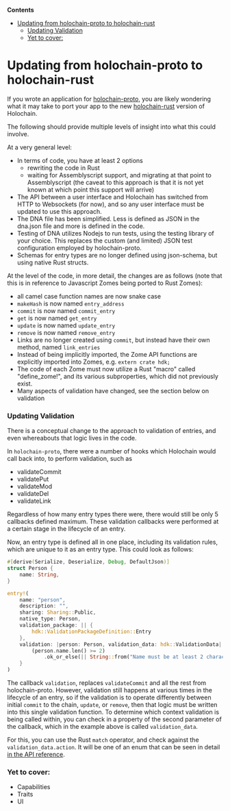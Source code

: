 <!-- START doctoc generated TOC please keep comment here to allow auto update -->
<!-- DON'T EDIT THIS SECTION, INSTEAD RE-RUN doctoc TO UPDATE -->
**Contents**

- [Updating from holochain-proto to holochain-rust](#updating-from-holochain-proto-to-holochain-rust)
    - [Updating Validation](#updating-validation)
    - [Yet to cover:](#yet-to-cover)

<!-- END doctoc generated TOC please keep comment here to allow auto update -->

# Updating from holochain-proto to holochain-rust

If you wrote an application for [holochain-proto](https://github.com/holochain/holochain-proto), you are likely wondering what it may take to port your app to the new [holochain-rust](https://github.com/holochain/holochain-proto) version of Holochain.

The following should provide multiple levels of insight into what this could involve.

At a very general level:
- In terms of code, you have at least 2 options
    - rewriting the code in Rust
    - waiting for Assemblyscript support, and migrating at that point to Assemblyscript (the caveat to this approach is that it is not yet known at which point this support will arrive)
- The API between a user interface and Holochain has switched from HTTP to Websockets (for now), and so any user interface must be updated to use this approach.
- The DNA file has been simplified. Less is defined as JSON in the dna.json file and more is defined in the code.
- Testing of DNA utilizes Nodejs to run tests, using the testing library of your choice. This replaces the custom (and limited) JSON test configuration employed by holochain-proto.
- Schemas for entry types are no longer defined using json-schema, but using native Rust structs.

At the level of the code, in more detail, the changes are as follows (note that this is in reference to Javascript Zomes being ported to Rust Zomes):
- all camel case function names are now snake case
- `makeHash` is now named `entry_address`
- `commit` is now named `commit_entry`
- `get` is now named `get_entry`
- `update` is now named `update_entry`
- `remove` is now named `remove_entry`
- Links are no longer created using `commit`, but instead have their own method, named `link_entries`
- Instead of being implicitly imported, the Zome API functions are explicitly imported into Zomes, e.g.
`extern crate hdk;`
- The code of each Zome must now utilize a Rust "macro" called "define_zome!", and its various subproperties, which did not previously exist.
- Many aspects of validation have changed, see the section below on validation

### Updating Validation
There is a conceptual change to the approach to validation of entries, and even whereabouts that logic lives in the code.

In `holochain-proto`, there were a number of hooks which Holochain would call back into, to perform validation, such as
- validateCommit
- validatePut
- validateMod
- validateDel
- validateLink

Regardless of how many entry types there were, there would still be only 5 callbacks defined maximum. These validation callbacks were performed at a certain stage in the lifecycle of an entry.

Now, an entry type is defined all in one place, including its validation rules, which are unique to it as an entry type.
This could look as follows:
```rust
#[derive(Serialize, Deserialize, Debug, DefaultJson)]
struct Person {
    name: String,
}
```

```rust
entry!(
    name: "person",
    description: "",
    sharing: Sharing::Public,
    native_type: Person,
    validation_package: || {
        hdk::ValidationPackageDefinition::Entry
    },
    validation: |person: Person, validation_data: hdk::ValidationData| {
        (person.name.len() >= 2)
            .ok_or_else(|| String::from("Name must be at least 2 characters"))
    }
)
```

The callback `validation`, replaces `validateCommit` and all the rest from holochain-proto. However, validation still happens at various times in the lifecycle of an entry, so if the validation is to operate differently between initial `commit` to the chain, `update`, or `remove`, then that logic must be written into this single validation function. To determine which context validation is being called within, you can check in a property of the second parameter of the callback, which in the example above is called `validation_data`.

For this, you can use the Rust `match` operator, and check against the `validation_data.action`. It will be one of an enum that can be seen in detail [in the API reference](/api/0.0.18-alpha1/hdk/enum.EntryAction.html).



### Yet to cover:
- Capabilities
- Traits
- UI
